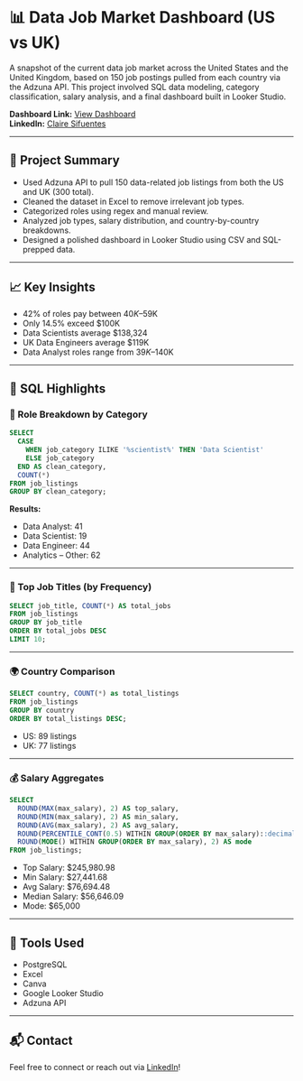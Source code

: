 
# 📊 Data Job Market Dashboard (US vs UK)

A snapshot of the current data job market across the United States and the United Kingdom, based on 150 job postings pulled from each country via the Adzuna API. This project involved SQL data modeling, category classification, salary analysis, and a final dashboard built in Looker Studio.

**Dashboard Link:** [View Dashboard](https://lookerstudio.google.com/reporting/72a3e768-1da4-41ff-93c3-00961887a5f3)  
**LinkedIn:** [Claire Sifuentes](https://www.linkedin.com/in/claire-sifuentes-222037253/)

---

## 📌 Project Summary

- Used Adzuna API to pull 150 data-related job listings from both the US and UK (300 total).
- Cleaned the dataset in Excel to remove irrelevant job types.
- Categorized roles using regex and manual review.
- Analyzed job types, salary distribution, and country-by-country breakdowns.
- Designed a polished dashboard in Looker Studio using CSV and SQL-prepped data.

---

## 📈 Key Insights

- 42% of roles pay between $40K–$59K  
- Only 14.5% exceed $100K  
- Data Scientists average $138,324  
- UK Data Engineers average $119K  
- Data Analyst roles range from $39K–$140K  

---

## 🧠 SQL Highlights

### 🧩 Role Breakdown by Category

```sql
SELECT
  CASE
    WHEN job_category ILIKE '%scientist%' THEN 'Data Scientist'
    ELSE job_category
  END AS clean_category,
  COUNT(*)
FROM job_listings
GROUP BY clean_category;
```

**Results:**
- Data Analyst: 41  
- Data Scientist: 19  
- Data Engineer: 44  
- Analytics – Other: 62  

---

### 🥇 Top Job Titles (by Frequency)

```sql
SELECT job_title, COUNT(*) AS total_jobs
FROM job_listings
GROUP BY job_title
ORDER BY total_jobs DESC
LIMIT 10;
```

---

### 🌍 Country Comparison

```sql
SELECT country, COUNT(*) as total_listings
FROM job_listings
GROUP BY country
ORDER BY total_listings DESC;
```

- US: 89 listings  
- UK: 77 listings  

---

### 💰 Salary Aggregates

```sql
SELECT 
  ROUND(MAX(max_salary), 2) AS top_salary,
  ROUND(MIN(max_salary), 2) AS min_salary,
  ROUND(AVG(max_salary), 2) AS avg_salary,
  ROUND(PERCENTILE_CONT(0.5) WITHIN GROUP(ORDER BY max_salary)::decimal, 2) AS median_salary,
  ROUND(MODE() WITHIN GROUP(ORDER BY max_salary), 2) AS mode
FROM job_listings;
```

- Top Salary: $245,980.98  
- Min Salary: $27,441.68  
- Avg Salary: $76,694.48  
- Median Salary: $56,646.09  
- Mode: $65,000  

---

## 🔧 Tools Used

- PostgreSQL  
- Excel  
- Canva  
- Google Looker Studio  
- Adzuna API  

---

## 📬 Contact

Feel free to connect or reach out via [LinkedIn](https://www.linkedin.com/in/claire-sifuentes-222037253/)!
